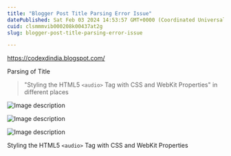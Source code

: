 ```yaml
---
title: "Blogger Post Title Parsing Error Issue"
datePublished: Sat Feb 03 2024 14:53:57 GMT+0000 (Coordinated Universal Time)
cuid: clsmmmvib000208k00437at2g
slug: blogger-post-title-parsing-error-issue

---
```


https://codexdindia.blogspot.com/

Parsing of Title 
> "Styling the HTML5 `<audio>` Tag with CSS and WebKit Properties" in different places

![Image description](https://cdn.hashnode.com/res/hashnode/image/upload/v1707965621324/e27784d1-2fd5-47b7-836a-a7efcd9160c5.png)

![Image description](https://cdn.hashnode.com/res/hashnode/image/upload/v1707965622919/d9eb198e-6cbd-4e84-a221-bcc3d57a8a2b.png)

![Image description](https://cdn.hashnode.com/res/hashnode/image/upload/v1707965624596/1e35e56c-4563-494a-a2cb-fc6ff65168ca.png)

Styling the HTML5 `<audio>` Tag with CSS and WebKit Properties